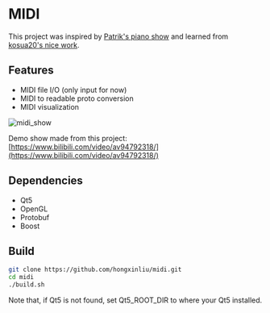 # MIDI

This project was inspired by [Patrik's piano show](https://www.youtube.com/watch?v=zKroWMAIFYA&list=RDMMzKroWMAIFYA&start_radio=1) and learned from [kosua20's nice work](https://github.com/kosua20/MIDIVisualizer).

## Features
* MIDI file I/O (only input for now)
* MIDI to readable proto conversion
* MIDI visualization

![midi_show](https://res.cloudinary.com/dal4petdi/image/upload/v1583660025/Blog/midi.gif)

Demo show made from this project: [https://www.bilibili.com/video/av94792318/](https://www.bilibili.com/video/av94792318/)

## Dependencies
* Qt5
* OpenGL
* Protobuf
* Boost

## Build
```bash
git clone https://github.com/hongxinliu/midi.git
cd midi
./build.sh
```

Note that, if Qt5 is not found, set Qt5_ROOT_DIR to where your Qt5 installed.
